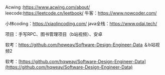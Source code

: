 Acwing :https://www.acwing.com/about/
leecode:https://leetcode.cn/leetbook/
牛客：https://www.nowcoder.com/

小林coding：https://xiaolincoding.com/
java全栈：https://www.pdai.tech/

项目：手写RPC、图书管理项目（b站视频）、安卓

软考：https://github.com/hqweay/Software-Design-Engineer-Data
＆b站视频2

软考：[https://github.com/hqweay/Software-Design-Engineer-Data](https://github.com/hqweay/Software-Design-Engineer-Data)



